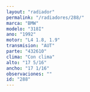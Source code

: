 ```yaml
---
layout: "radiador"
permalink: "/radiadores/288/"
marca: "BMW"
modelo: "318I"
ano: "1992"
motor: "L4 1.8, 1.9"
transmision: "AUT"
parte: "432610"
clima: "Con clima"
alto: "17 5/16"
ancho: "17 1/16"
observaciones: ""
id: "288"
---
```


